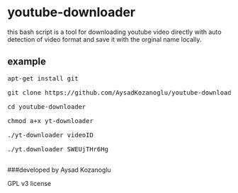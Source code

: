 # youtube-downloader

this bash script is a tool for downloading youtube video directly with auto detection of video format and save it with the orginal name locally.


## example

<pre>
apt-get install git

git clone https://github.com/AysadKozanoglu/youtube-downloader.git

cd youtube-downloader

chmod a+x yt-downloader 

./yt-downloader videoID

./yt.downloader SWEUjTHr6Hg

</pre>

###developed by Aysad Kozanoglu 

GPL v3 license
